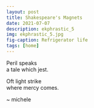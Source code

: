 ```yaml
---
layout: post
title: Shakespeare's Magnets
date: 2021-07-07
description: ekphrastic_5
img: ekphrastic_5.jpg
fig-caption: Refrigerator life
tags: [home]
---
```

Peril speaks    
a tale which jest.    
        
Oft light strike     
where mercy comes.      

~ michele